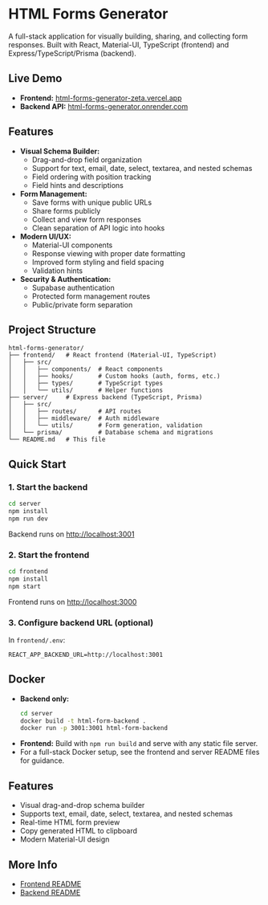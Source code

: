 # HTML Forms Generator

A full-stack application for visually building, sharing, and collecting form responses. Built with React, Material-UI, TypeScript (frontend) and Express/TypeScript/Prisma (backend).

## Live Demo
- **Frontend:** [html-forms-generator-zeta.vercel.app](https://html-forms-generator-zeta.vercel.app)
- **Backend API:** [html-forms-generator.onrender.com](https://html-forms-generator.onrender.com)

## Features
- **Visual Schema Builder:**
  - Drag-and-drop field organization
  - Support for text, email, date, select, textarea, and nested schemas
  - Field ordering with position tracking
  - Field hints and descriptions
- **Form Management:**
  - Save forms with unique public URLs
  - Share forms publicly
  - Collect and view form responses
  - Clean separation of API logic into hooks
- **Modern UI/UX:**
  - Material-UI components
  - Response viewing with proper date formatting
  - Improved form styling and field spacing
  - Validation hints
- **Security & Authentication:**
  - Supabase authentication
  - Protected form management routes
  - Public/private form separation

## Project Structure
```
html-forms-generator/
├── frontend/   # React frontend (Material-UI, TypeScript)
│   ├── src/
│   │   ├── components/  # React components
│   │   ├── hooks/       # Custom hooks (auth, forms, etc.)
│   │   ├── types/       # TypeScript types
│   │   └── utils/       # Helper functions
├── server/     # Express backend (TypeScript, Prisma)
│   ├── src/
│   │   ├── routes/      # API routes
│   │   ├── middleware/  # Auth middleware
│   │   └── utils/       # Form generation, validation
│   └── prisma/          # Database schema and migrations
└── README.md   # This file
```

## Quick Start

### 1. Start the backend
```sh
cd server
npm install
npm run dev
```
Backend runs on [http://localhost:3001](http://localhost:3001)

### 2. Start the frontend
```sh
cd frontend
npm install
npm start
```
Frontend runs on [http://localhost:3000](http://localhost:3000)

### 3. Configure backend URL (optional)
In `frontend/.env`:
```
REACT_APP_BACKEND_URL=http://localhost:3001
```

## Docker
- **Backend only:**
  ```sh
  cd server
  docker build -t html-form-backend .
  docker run -p 3001:3001 html-form-backend
  ```
- **Frontend:** Build with `npm run build` and serve with any static file server.
- For a full-stack Docker setup, see the frontend and server README files for guidance.

## Features
- Visual drag-and-drop schema builder
- Supports text, email, date, select, textarea, and nested schemas
- Real-time HTML form preview
- Copy generated HTML to clipboard
- Modern Material-UI design

## More Info
- [Frontend README](frontend/README.md)
- [Backend README](server/README.md)
